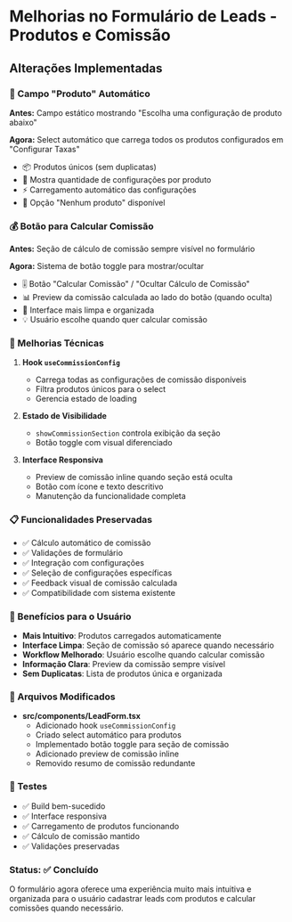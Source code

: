 # Melhorias no Formulário de Leads - Produtos e Comissão

## Alterações Implementadas

### 🔄 Campo "Produto" Automático

**Antes:** Campo estático mostrando "Escolha uma configuração de produto abaixo"

**Agora:** Select automático que carrega todos os produtos configurados em "Configurar Taxas"
- 📦 Produtos únicos (sem duplicatas)
- 🔢 Mostra quantidade de configurações por produto
- ⚡ Carregamento automático das configurações
- 🚫 Opção "Nenhum produto" disponível

### 💰 Botão para Calcular Comissão

**Antes:** Seção de cálculo de comissão sempre visível no formulário

**Agora:** Sistema de botão toggle para mostrar/ocultar
- 🎚️ Botão "Calcular Comissão" / "Ocultar Cálculo de Comissão"
- 📊 Preview da comissão calculada ao lado do botão (quando oculta)
- 🎯 Interface mais limpa e organizada
- 💡 Usuário escolhe quando quer calcular comissão

### 🔧 Melhorias Técnicas

1. **Hook `useCommissionConfig`**
   - Carrega todas as configurações de comissão disponíveis
   - Filtra produtos únicos para o select
   - Gerencia estado de loading

2. **Estado de Visibilidade**
   - `showCommissionSection` controla exibição da seção
   - Botão toggle com visual diferenciado

3. **Interface Responsiva**
   - Preview de comissão inline quando seção está oculta
   - Botão com ícone e texto descritivo
   - Manutenção da funcionalidade completa

### 📋 Funcionalidades Preservadas

- ✅ Cálculo automático de comissão
- ✅ Validações de formulário
- ✅ Integração com configurações
- ✅ Seleção de configurações específicas
- ✅ Feedback visual de comissão calculada
- ✅ Compatibilidade com sistema existente

### 🎯 Benefícios para o Usuário

- **Mais Intuitivo**: Produtos carregados automaticamente
- **Interface Limpa**: Seção de comissão só aparece quando necessário
- **Workflow Melhorado**: Usuário escolhe quando calcular comissão
- **Informação Clara**: Preview da comissão sempre visível
- **Sem Duplicatas**: Lista de produtos única e organizada

### 📁 Arquivos Modificados

- **src/components/LeadForm.tsx**
  - Adicionado hook `useCommissionConfig`
  - Criado select automático para produtos
  - Implementado botão toggle para seção de comissão
  - Adicionado preview de comissão inline
  - Removido resumo de comissão redundante

### 🧪 Testes

- ✅ Build bem-sucedido
- ✅ Interface responsiva
- ✅ Carregamento de produtos funcionando
- ✅ Cálculo de comissão mantido
- ✅ Validações preservadas

### Status: ✅ Concluído

O formulário agora oferece uma experiência muito mais intuitiva e organizada para o usuário cadastrar leads com produtos e calcular comissões quando necessário. 